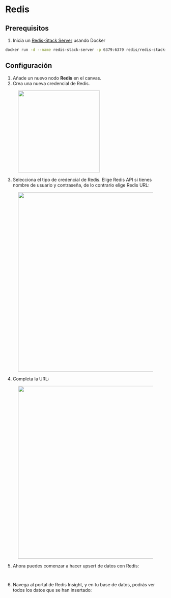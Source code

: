 # Redis

## Prerequisitos

1. Inicia un [Redis-Stack Server](https://redis.io/docs/latest/operate/oss_and_stack/install/install-stack/docker/) usando Docker

```bash
docker run -d --name redis-stack-server -p 6379:6379 redis/redis-stack-server:latest
```

## Configuración

1. Añade un nuevo nodo **Redis** en el canvas.
2. Crea una nueva credencial de Redis.

<figure><img src="../../../.gitbook/assets/image--1---1---3---1---1-.png" alt="" width="257"><figcaption></figcaption></figure>

3. Selecciona el tipo de credencial de Redis. Elige Redis API si tienes nombre de usuario y contraseña, de lo contrario elige Redis URL:

<figure><img src="../../../.gitbook/assets/image--2---1---1---2-.png" alt="" width="563"><figcaption></figcaption></figure>

4. Completa la URL:

<figure><img src="../../../.gitbook/assets/image--3---1---1---1---2---1-.png" alt="" width="542"><figcaption></figcaption></figure>

5. Ahora puedes comenzar a hacer upsert de datos con Redis:

<figure><img src="../../../.gitbook/assets/image--8---1---1---1---1---1---1---1---1---1-.png" alt=""><figcaption></figcaption></figure>

<figure><img src="../../../.gitbook/assets/image--9---2-.png" alt=""><figcaption></figcaption></figure>

6. Navega al portal de Redis Insight, y en tu base de datos, podrás ver todos los datos que se han insertado:

<figure><img src="../../../.gitbook/assets/image--138-.png" alt=""><figcaption></figcaption></figure>
